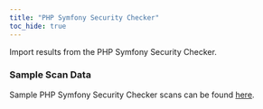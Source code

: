 ```yaml
---
title: "PHP Symfony Security Checker"
toc_hide: true
---
```

Import results from the PHP Symfony Security Checker.

### Sample Scan Data
Sample PHP Symfony Security Checker scans can be found [here](https://github.com/DefectDojo/django-DefectDojo/tree/master/unittests/scans/php_symfony_security_check).